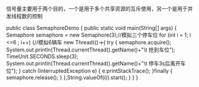 信号量主要用于两个目的，一个是用于多个共享资源的互斥使用，另一个是用于并发线程数的控制

public class SemaphoreDemo {
    public static void main(String[] args) {
        Semaphore semaphore = new Semaphore(3);//模拟三个停车位
        for (int i = 1; i <=6 ; i++) {//模拟6辆车
            new Thread(()->{
                try {
                    semaphore.acquire();
                    System.out.println(Thread.currentThread().getName()+"\t 抢到车位");
                    TimeUnit.SECONDS.sleep(3);
                    System.out.println(Thread.currentThread().getName()+"\t 停车3s后离开车位");
                } catch (InterruptedException e) {
                    e.printStackTrace();
                }finally {
                    semaphore.release();
                }
            },String.valueOf(i)).start();
        }
    }
}
